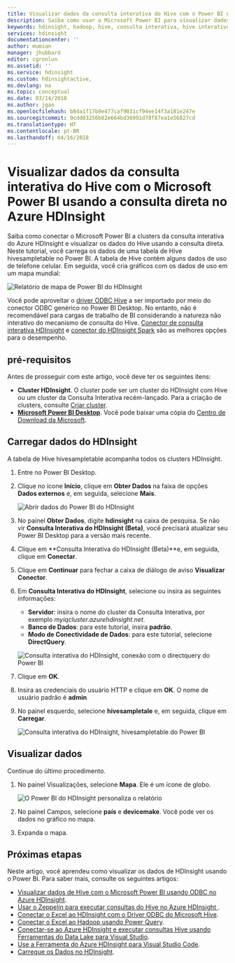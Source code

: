 ```yaml
---
title: Visualizar dados da consulta interativa do Hive com o Power BI no Azure HDInsight | Microsoft Docs
description: Saiba como usar o Microsoft Power BI para visualizar dados de consulta interativa do Hive processados pelo Azure HDInsight.
keywords: hdinsight, hadoop, hive, consulta interativa, hive interativo, LLAP, directquery
services: hdinsight
documentationcenter: ''
author: mumian
manager: jhubbard
editor: cgronlun
ms.assetid: ''
ms.service: hdinsight
ms.custom: hdinsightactive,
ms.devlang: na
ms.topic: conceptual
ms.date: 03/14/2018
ms.author: jgao
ms.openlocfilehash: b8da1f17b9e477caf9031cf94ee14f3a181e247e
ms.sourcegitcommit: 9cdd83256b82e664bd36991d78f87ea1e56827cd
ms.translationtype: HT
ms.contentlocale: pt-BR
ms.lasthandoff: 04/16/2018
---
```

# <a name="visualize-interactive-query-hive-data-with-microsoft-power-bi-using-direct-query-in-azure-hdinsight"></a>Visualizar dados da consulta interativa do Hive com o Microsoft Power BI usando a consulta direta no Azure HDInsight

Saiba como conectar o Microsoft Power BI a clusters da consulta interativa do Azure HDInsight e visualizar os dados do Hive usando a consulta direta. Neste tutorial, você carrega os dados de uma tabela de Hive hivesampletable no Power BI. A tabela de Hive contém alguns dados de uso de telefone celular. Em seguida, você cria gráficos com os dados de uso em um mapa mundial:

![Relatório de mapa de Power BI do HDInsight](./media/apache-hadoop-connect-hive-power-bi-directquery/hdinsight-power-bi-visualization.png)

Você pode aproveitar o [driver ODBC Hive](../hadoop/apache-hadoop-connect-hive-power-bi.md) a ser importado por meio do conector ODBC genérico no Power BI Desktop. No entanto, não é recomendável para cargas de trabalho de BI considerando a natureza não interativo do mecanismo de consulta do Hive. [Conector de consulta interativa HDInsight](./apache-hadoop-connect-hive-power-bi-directquery.md) e [conector do HDInsight Spark](https://docs.microsoft.com/power-bi/spark-on-hdinsight-with-direct-connect) são as melhores opções para o desempenho.

## <a name="prerequisites"></a>pré-requisitos
Antes de prosseguir com este artigo, você deve ter os seguintes itens:

* **Cluster HDInsight**. O cluster pode ser um cluster do HDInsight com Hive ou um cluster da Consulta Interativa recém-lançado. Para a criação de clusters, consulte [Criar cluster](../hadoop/apache-hadoop-linux-tutorial-get-started.md#create-cluster).
* **[Microsoft Power BI Desktop](https://powerbi.microsoft.com/desktop/)**. Você pode baixar uma cópia do [Centro de Download da Microsoft](https://www.microsoft.com/download/details.aspx?id=45331).

## <a name="load-data-from-hdinsight"></a>Carregar dados do HDInsight

A tabela de Hive hivesampletable acompanha todos os clusters HDInsight.

1. Entre no Power BI Desktop.
2. Clique no ícone **Início**, clique em **Obter Dados** na faixa de opções **Dados externos** e, em seguida, selecione **Mais**.

    ![Abrir dados do Power BI do HDInsight](./media/apache-hadoop-connect-hive-power-bi-directquery/hdinsight-power-bi-open-odbc.png)
3. No painel **Obter Dados**, digite **hdinsight** na caixa de pesquisa. Se não vir **Consulta Interativa do HDInsight (Beta)**, você precisará atualizar seu Power BI Desktop para a versão mais recente.
4. Clique em **Consulta Interativa do HDInsight (Beta)**e, em seguida, clique em **Conectar**.
5. Clique em **Continuar** para fechar a caixa de diálogo de aviso **Visualizar Conector**.
6. Em **Consulta Interativa do HDInsight**, selecione ou insira as seguintes informações:

    - **Servidor**: insira o nome do cluster da Consulta Interativa, por exemplo *myiqcluster.azurehdinsight.net*.
    - **Banco de Dados**: para este tutorial, insira **padrão**.
    - **Modo de Conectividade de Dados**: para este tutorial, selecione **DirectQuery**.

    ![Consulta interativa do HDInsight, conexão com o directquery do Power BI](./media/apache-hadoop-connect-hive-power-bi-directquery/hdinsight-interactive-query-power-bi-connect.png)
7. Clique em **OK**.
8. Insira as credenciais do usuário HTTP e clique em **OK**.  O nome de usuário padrão é **admin**
9. No painel esquerdo, selecione **hivesampletale** e, em seguida, clique em **Carregar**.

    ![Consulta interativa do HDInsight, hivesampletable do Power BI](./media/apache-hadoop-connect-hive-power-bi-directquery/hdinsight-interactive-query-power-bi-hivesampletable.png)

## <a name="visualize-data"></a>Visualizar dados

Continue do último procedimento.

1. No painel Visualizações, selecione **Mapa**.  Ele é um ícone de globo.

    ![O Power BI do HDInsight personaliza o relatório](./media/apache-hadoop-connect-hive-power-bi-directquery/hdinsight-power-bi-customize.png)
2. No painel Campos, selecione **país** e **devicemake**. Você pode ver os dados no gráfico no mapa.
3. Expanda o mapa.

## <a name="next-steps"></a>Próximas etapas
Neste artigo, você aprendeu como visualizar os dados de HDInsight usando o Power BI.  Para saber mais, consulte os seguintes artigos:

* [Visualizar dados de Hive com o Microsoft Power BI usando ODBC no Azure HDInsight](../hadoop/apache-hadoop-connect-hive-power-bi.md). 
* [Usar o Zeppelin para executar consultas do Hive no Azure HDInsight ](./../hdinsight-connect-hive-zeppelin.md).
* [Conectar o Excel ao HDInsight com o Driver ODBC do Microsoft Hive](../hadoop/apache-hadoop-connect-excel-hive-odbc-driver.md).
* [Conectar o Excel ao Hadoop usando Power Query](../hadoop/apache-hadoop-connect-excel-power-query.md).
* [Conectar-se ao Azure HDInsight e executar consultas Hive usando Ferramentas do Data Lake para Visual Studio](../hadoop/apache-hadoop-visual-studio-tools-get-started.md).
* [Use a Ferramenta do Azure HDInsight para Visual Studio Code](../hdinsight-for-vscode.md).
* [Carregue os Dados no HDInsight](./../hdinsight-upload-data.md).
